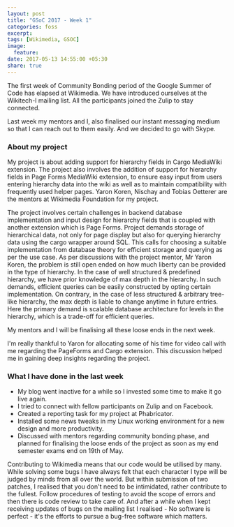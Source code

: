 ```yaml
---
layout: post
title: "GSoC 2017 - Week 1"
categories: foss
excerpt:
tags: [Wikimedia, GSOC]
image:
  feature:
date: 2017-05-13 14:55:00 +05:30
share: true
---
```



The first week of Community Bonding period of the Google Summer of Code has elapsed at Wikimedia. We have introduced ourselves at the Wikitech-l mailing list. All the participants joined the Zulip to stay connected.

Last week my mentors and I, also finalised our instant messaging medium so that I can reach out to them easily. And we decided to go with Skype.

### About my project

My project is about adding support for hierarchy fields in Cargo MediaWiki extension. The project also involves the addition of support for hierarchy fields in Page Forms MediaWiki extension, to ensure easy input from users entering hierarchy data into the wiki as well as to maintain compatibility with frequently used helper pages. Yaron Koren, Nischay and Tobias Oetterer are the mentors at Wikimedia Foundation for my project.

The project involves certain challenges in backend database implementation and input design for hierarchy fields that is coupled with another extension which is Page Forms.
Project demands storage of hierarchical data, not only for page display but also for querying hierarchy data using the cargo wrapper around SQL. This calls for choosing a suitable implementation from database theory for efficient storage and querying as per the use case. As per discussions with the project mentor, Mr Yaron Koren, the problem is still open ended on how much liberty can be provided in the type of hierarchy. In the case of well structured & predefined hierarchy, we have prior knowledge of max depth in the hierarchy. In such demands, efficient queries can be easily constructed by opting certain implementation. On contrary, in the case of less structured & arbitrary tree-like hierarchy, the max depth is liable to change anytime in future entries. Here the primary demand is scalable database architecture for levels in the hierarchy, which is a trade-off for efficient queries.

My mentors and I will be finalising all these loose ends in the next week.

I'm really thankful to Yaron for allocating some of his time for video call with me regarding the PageForms and Cargo extension. This discussion helped me in gaining deep insights regarding the project.

### What I have done in the last week
- My blog went inactive for a while so I invested some time to make it go live again.
- I tried to connect with fellow participants on Zulip and on Facebook.
- Created a reporting task for my project at Phabricator.
- Installed some news tweaks in my Linux working environment for a new design and more productivity.
- Discussed with mentors regarding community bonding phase, and planned for finalising the loose ends of the project as soon as my end semester exams end on 19th of May.


Contributing to Wikimedia means that our code would be utilised by many. While solving some bugs I have always felt that each character I type will be judged by minds from all over the world. But within submission of two patches, I realised that you don't need to be intimidated, rather contribute to the fullest. Follow procedures of testing to avoid the scope of errors and then there is code review to take care of. And after a while when I kept receiving updates of bugs on the mailing list I realised - No software is perfect - it's the efforts to pursue a bug-free software which matters.
